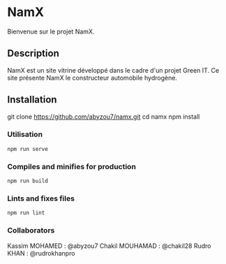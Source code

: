 # NamX

Bienvenue sur le projet NamX.

## Description

NamX est un site vitrine développé dans le cadre d'un projet Green IT. Ce site présente NamX le constructeur automobile hydrogène.

## Installation

git clone https://github.com/abyzou7/namx.git
cd namx
npm install

### Utilisation
```
npm run serve
```

### Compiles and minifies for production
```
npm run build
```

### Lints and fixes files
```
npm run lint
```
### Collaborators

Kassim MOHAMED : @abyzou7
Chakil MOUHAMAD : @chakil28
Rudro KHAN : @rudrokhanpro
